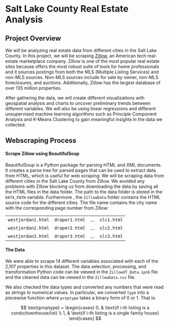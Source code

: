 # Salt Lake County Real Estate Analysis

## Project Overview

We will be analyzing real estate data from different cities in the Salt Lake County. In this project, we will be scraping [Zillow](https://www.zillow.com), an American tech real-estate marketplace company. Zillow is one of the most popular real estate sites because offers the most robust suite of tools for home professionals and it sources postings from both the MLS (Multiple Listing Services) and non-MLS sources. Non-MLS sources include for sale by owner, non-MLS foreclosures, and auctions. Additionally, Zillow has the largest database of over 135 million properties. 

After gathering the data, we will create different visualizations with geospatial analysis and charts to uncover preliminary trends between different variables. We will also be using linear regressions and different unsupervised machine learning algorithms such as Principle Component Analysis and K-Means Clustering to gain meaningful insights in the data we collected.

## Webscraping Process

#### Scrape Zillow using BeautifulSoup

BeautifulSoup is a Python package for parsing HTML and XML documents. It creates a parse tree for parsed pages that can be used to extract data from HTML, which is useful for web scraping. We will be scraping data from different cities in the Salt Lake County from Zillow. We avoided any problems with Zillow blocking us from downloading the data by saving all the HTML files in the data folder. The path to the data folder is stored in the `DATA_PATH` variable. Furthermore , the `ZillowData` folder contains the HTML source code for the different cities. The file name contains the city name with the corresponding page number from Zillow:

|                  |              |     |           |    
|------------------|--------------|-----|-----------|  
|`westjordan1.html`|`draper1.html`| ... |`slc1.html`|
|`westjordan2.html`|`draper2.html`| ... |`slc2.html`|
|`westjordan3.html`|`draper3.html`| ... |`slc3.html`|

#### The Data

We were able to scrape 14 different variables associated with each of the 2,107 properties in this dataset. The data selection, processing, and transformation Python code can be viewed in the `ZillowUT_Data.ipnb` file and the cleaned data can be viewed in the `ZillowData.csv` file.

We also checked the data types and converted any numbers that were read as strings to numerical values. In particular, we converted `type` into a piecewise function where `proptype` takes a binary form of 0 or 1. That is:

$$
  \text{proptype} =
  \begin{cases}
  0,  & \text{if i-th listing is a condo/townhouse/lot} \\
  1, & \text{if i-th listing is a single family house}
  \end{cases}
$$
